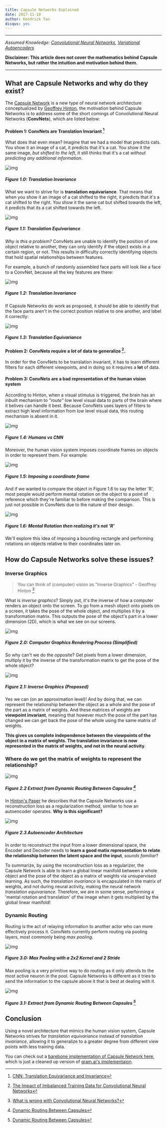 ```yaml
---
title: Capsule Networks Explained
date: 2017-11-10
author: Kendrick Tan
disqus: yes
---
```


----

_Assumed Knowledge: [Convolutional Neural Networks](https://ujjwalkarn.me/2016/08/11/intuitive-explanation-convnets/), [Variational Autoencoders](https://kvfrans.com/variational-autoencoders-explained/)_

__Disclaimer: This article does not cover the mathematics behind Capsule Networks, but rather the intuition and motivation behind them.__

----

## What are Capsule Networks and why do they exist?

The [Capsule Network](https://arxiv.org/abs/1710.09829) is a new type of neural network architecture conceptualized by [Geoffrey Hinton](https://www.cs.toronto.edu/~hinton/), the motivation behind Capsule Networks is to address some of the short comings of Convolutional Neural Networks (__ConvNets__), which are listed below:

#### Problem 1: ConvNets are Translation Invariant [^1]

What does that even mean? Imagine that we had a model that predicts cats. You show it an image of a cat, it predicts that it's a cat. You show it the same image, _but shifted to the left_, it still thinks that it's a cat _without predicting any additional information_.

![img](https://i.imgur.com/mEIUqT8.png)
##### Figure 1.0: Translation Invariance

What we want to strive for is __translation equivariance__. That means that when you show it an image of a cat shifted to the right, it predicts that it's a cat shifted to the right. You show it the same cat but shifted towards the left, it predicts that its a cat shifted towards the left.

![img](https://i.imgur.com/u4ydpQ6.png)
##### Figure 1.1: Translation Equivariance

_Why is this a problem?_ ConvNets are unable to identify the position of one object relative to another, they can only identify if the object exists in a certain region, or not. This results in difficulty correctly identifying objects that hold spatial relationships between features.

For example, a bunch of randomly assembled face parts will look like a face to a ConvNet, because all the key features are there:

![img](https://i.imgur.com/0ZyaPt3.png)
##### Figure 1.2: Translation Invariance

If Capsule Networks do work as proposed, it should be able to identify that the face parts aren't in the correct position relative to one another, and label it correctly:

![img](https://i.imgur.com/mLt9suH.png)
##### Figure 1.3: Translation Equivariance

#### Problem 2: ConvNets require a _lot_ of data to generalize [^2].

In order for the ConvNets to be translation invariant, it has to learn different filters for each different viewpoints, and in doing so it requires a __lot__ of data.

#### Problem 3: ConvNets are a bad representation of the human vision system

According to Hinton, when a visual stimulus is triggered, the brain has an inbuilt mechanism to _"route"_ low level visual data to parts of the brain where it belives can handle it best. Because ConvNets uses layers of filters to extract high level information from low level visual data, this routing mechanism is absent in it.

![img](https://i.imgur.com/CVtE4HG.png)
##### Figure 1.4: Humans vs CNN

Moreover, the human vision system imposes coordinate frames on objects in order to represent them. For example:

![img](https://i.imgur.com/W8peps6.png)
##### Figure 1.5: Imposing a coordinate frame

And if we wanted to compare the object in Figure 1.6 to say the letter 'R', most people would perform mental rotation on the object to a point of reference which they're familiar to before making the comparison. This is just not possible in ConvNets due to the nature of their design.

![img](https://thumbs.gfycat.com/PortlyGracefulBichonfrise-size_restricted.gif)
##### Figure 1.6: Mental Rotation then realizing it's not 'R'

We'll explore this idea of imposing a bounding rectangle and performing rotations on objects relative to their coordinates later on.

## How do Capsule Networks solve these issues?

### Inverse Graphics

> You can think of (computer) vision as "Inverse Graphics" - Geoffrey Hinton [^3]

What is _inverse graphics_? Simply put, it's the inverse of how a computer renders an object onto the screen. To go from a mesh object onto pixels on a screen, it takes the pose of the whole object, and multiplies it by a transformation matrix. This outputs the pose of the object's part in a lower dimension (2D), which is what we see on our screens.

![img](https://i.imgur.com/DCmDyHl.png)
##### Figure 2.0: Computer Graphics Rendering Process (Simplified)

So why can't we do the opposite? Get pixels from a lower dimension, multiply it by the inverse of the transformation matrix to get the pose of the whole object?

![img](https://i.imgur.com/fOqnQ3C.png)
##### Figure 2.1: Inverse Graphics (Proposed)

Yes we can (on an approximation level)! And by doing that, we can represent the relationship between the object as a whole and the pose of the part as a matrix of weights. And these matrices of weights are __viewpoint invariant__, meaning that however much the pose of the part has changed we can get back the pose of the whole using the same matrix of weights.

__This gives us complete independence between the viewpoints of the object in a matrix of weights. The translation invariance is now represented in the matrix of weights, and not in the neural activity__.

### Where do we get the matrix of weights to represent the relationship?

![img](https://i.imgur.com/2fHUQrQ.png)
##### Figure 2.2 Extract from Dynamic Routing Between Capsules [^4]

In [Hinton's Paper](https://arxiv.org/pdf/1710.09829.pdf) he describes that the Capsule Networks use a reconstruction loss as a regularization method, similiar to how an autoencoder operates. __Why is this significant?__

![img](https://i.imgur.com/eCmc5fR.jpg)
##### Figure 2.3 Autoencoder Architecture

In order to reconstruct the input from a lower dimensional space, the Encoder and Decoder needs to __learn a good matix representation to relate the relationship between the latent space and the input__, _sounds familiar_?

To summarize, by using the reconstruction loss as a regularizer, the Capsule Network is able to learn a global linear manifold between a whole object and the pose of the object as a matrix of weights via unsupervised learning. As such, the _translation invariance_ is encapsulated in the matrix of weights, and not during neural activity, making the neural network _translation equivariance_. Therefore, we are in some sense, performing a 'mental rotation and translation' of the image when it gets multiplied by the global linear manifold!

### Dynamic Routing

Routing is the act of relaying information to another actor who can more effectively process it. ConvNets currently perform routing via pooling layers, most commonly being _max pooling_.

![img](https://computersciencewiki.org/images/8/8a/MaxpoolSample2.png)
##### Figure 3.0: Max Pooling with a 2x2 Kernel and 2 Stride

Max pooling is a very primitive way to do routing as it only attends to the most active neuron in the pool. Capsule Networks is different as it tries to send the information to the capsule above it that is best at dealing with it.

![img](https://i.imgur.com/Vd9kw7m.png)
##### Figure 3.1: Extract from Dynamic Routing Between Capsules [^4]

## Conclusion

Using a novel architecture that mimics the human vision system, Capsule Networks strives for _translation equivariance_ instead of _translation invariance_, allowing it to generalize to a greater degree from different view points with less training data.

You can check out a [barebone implementation of Capsule Network here](https://gist.github.com/kendricktan/9a776ec6322abaaf03cc9befd35508d4), which is just a cleaned up version of [gram.ai's implementaion](https://github.com/gram-ai/capsule-networks).


[^1]: [CNN: Translation Equivariance and Invariance](https://aboveintelligent.com/ml-cnn-translation-equivariance-and-invariance-da12e8ab7049)
[^2]: [The Impact of Imbalanced Training Data for Convolutional Neural Networks](https://www.kth.se/social/files/588617ebf2765401cfcc478c/PHensmanDMasko_dkand15.pdf)
[^3]: [What is wrong with Convolutional Neural Networks?](https://youtu.be/rTawFwUvnLE?t=1750)
[^4]: [Dynamic Routing Between Capsules](https://arxiv.org/pdf/1710.09829.pdf)